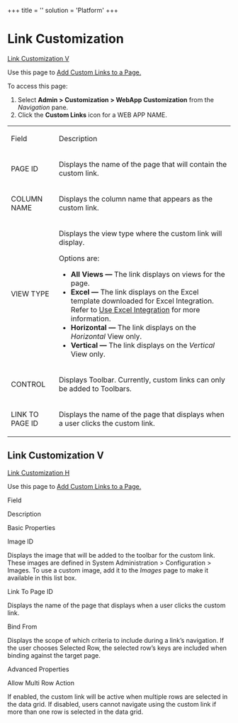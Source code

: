 +++
title = ''
solution = 'Platform'
+++

# <span id="Link_Customization"></span>Link Customization

[Link Customization V](#Link_Customization_V)

<div class="use">

Use this page to [Add Custom Links to a
Page.](../Use_Cases/Add_a_Custom_Link.htm)

</div>

To access this page:

1.  Select **Admin \> Customization \> WebApp Customization** from the
    *Navigation* pane.
2.  Click the **Custom Links** icon for a WEB APP NAME.

<table>
<tbody>
<tr class="odd">
<td><p>Field</p></td>
<td><p>Description</p></td>
</tr>
<tr class="even">
<td><p>PAGE ID</p></td>
<td><p>Displays the name of the page that will contain the custom link.</p></td>
</tr>
<tr class="odd">
<td><p>COLUMN NAME</p></td>
<td><p>Displays the column name that appears as the custom link.</p></td>
</tr>
<tr class="even">
<td><p>VIEW TYPE</p></td>
<td><p>Displays the view type where the custom link will display.</p>
<p>Options are:</p>
<ul>
<li><strong>All Views —</strong> The link displays on views for the page.</li>
<li><strong>Excel —</strong> The link displays on the Excel template downloaded for Excel Integration. Refer to <a href="../../Excel_Int/Use_Excel_Integration.htm">Use Excel Integration</a> for more information.</li>
<li><strong>Horizontal —</strong> The link displays on the <em>Horizontal</em> View only.</li>
<li><strong>Vertical —</strong> The link displays on the <em>Vertical</em> View only.</li>
</ul></td>
</tr>
<tr class="odd">
<td><p>CONTROL</p></td>
<td><p>Displays Toolbar. Currently, custom links can only be added to Toolbars.</p></td>
</tr>
<tr class="even">
<td><p>LINK TO PAGE ID</p></td>
<td><p>Displays the name of the page that displays when a user clicks the custom link.</p></td>
</tr>
</tbody>
</table>

## <span id="Link_Customization_V"></span>Link Customization V

[Link Customization H](#Link_Customization)

Use this page to [Add Custom Links to a
Page.](../Use_Cases/Add_a_Custom_Link.htm)

Field

Description

Basic Properties

Image ID

Displays the image that will be added to the toolbar for the custom
link. These images are defined in System Administration \> Configuration
\> Images. To use a custom image, add it to the
<span style="font-style: italic;">Images</span> page to make it
available in this list box.

Link To Page ID

Displays the name of the page that displays when a user clicks the
custom link.

Bind From

Displays the scope of which criteria to include during a link’s
navigation. If the user chooses Selected Row, the selected row’s keys
are included when binding against the target page.

Advanced Properties

Allow Multi Row Action

If enabled, the custom link will be active when multiple rows are
selected in the data grid. If disabled, users cannot navigate using the
custom link if more than one row is selected in the data grid.
